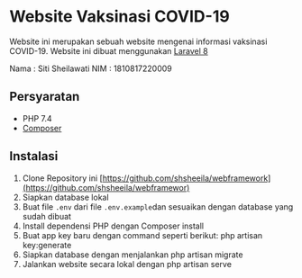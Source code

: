 # Website Vaksinasi COVID-19

Website ini merupakan sebuah website mengenai informasi vaksinasi COVID-19. Website ini dibuat menggunakan [ Laravel 8](https://laravel.com)

Nama : Siti Sheilawati
NIM : 1810817220009

## Persyaratan
 - PHP 7.4
 - [Composer](https://getcomposer.org/)

## Instalasi
 1. Clone Repository ini 
        [https://github.com/shsheeila/webframework](https://github.com/shsheeila/webframewor)
 2. Siapkan database lokal
 3. Buat file `.env` dari file `.env.example`dan sesuaikan dengan database yang sudah dibuat
 4. Install dependensi PHP dengan 
        Composer install
 5. Buat app key baru dengan command seperti berikut: 
        php artisan key:generate
 6. Siapkan database dengan menjalankan 
        php artisan migrate 
 7. Jalankan website secara lokal dengan 
        php artisan serve 
